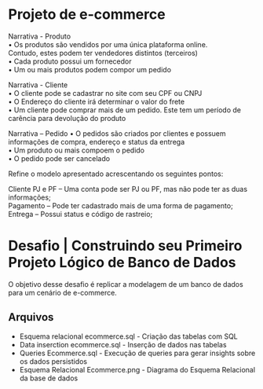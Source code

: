 # Projeto de e-commerce

Narrativa - Produto  
• Os produtos são vendidos por uma única plataforma online.  
Contudo, estes podem ter vendedores distintos (terceiros)  
• Cada produto possui um fornecedor  
• Um ou mais produtos podem compor um pedido  

Narrativa - Cliente  
• O cliente pode se cadastrar no site com seu CPF ou CNPJ  
• O Endereço do cliente irá determinar o valor do frete  
• Um cliente pode comprar mais de um pedido. Este tem um período de carência para devolução do produto  

Narrativa – Pedido
• O pedidos são criados por clientes e possuem informações de compra, endereço e status da entrega  
• Um produto ou mais compoem o pedido  
• O pedido pode ser cancelado  




Refine o modelo apresentado acrescentando os seguintes pontos:

Cliente PJ e PF – Uma conta pode ser PJ ou PF, mas não pode ter as duas informações;  
Pagamento – Pode ter cadastrado mais de uma forma de pagamento;  
Entrega – Possui status e código de rastreio;


# Desafio | Construindo seu Primeiro Projeto Lógico de Banco de Dados

O objetivo desse desafio é replicar a modelagem de um banco de dados para um cenário de e-commerce. 


## Arquivos

- Esquema relacional ecommerce.sql - Criação das tabelas com SQL
- Data inserction ecommerce.sql - Inserção de dados nas tabelas
- Queries Ecommerce.sql - Execução de queries para gerar insights sobre os dados persistidos
- Esquema Relacional Ecommerce.png - Diagrama do Esquema Relacional da base de dados
